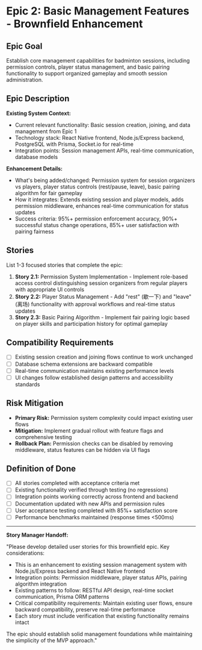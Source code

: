 # Epic 2: Basic Management Features - Brownfield Enhancement

## Epic Goal

Establish core management capabilities for badminton sessions, including permission controls, player status management, and basic pairing functionality to support organized gameplay and smooth session administration.

## Epic Description

**Existing System Context:**

- Current relevant functionality: Basic session creation, joining, and data management from Epic 1
- Technology stack: React Native frontend, Node.js/Express backend, PostgreSQL with Prisma, Socket.io for real-time
- Integration points: Session management APIs, real-time communication, database models

**Enhancement Details:**

- What's being added/changed: Permission system for session organizers vs players, player status controls (rest/pause, leave), basic pairing algorithm for fair gameplay
- How it integrates: Extends existing session and player models, adds permission middleware, enhances real-time communication for status updates
- Success criteria: 95%+ permission enforcement accuracy, 90%+ successful status change operations, 85%+ user satisfaction with pairing fairness

## Stories

List 1-3 focused stories that complete the epic:

1. **Story 2.1:** Permission System Implementation - Implement role-based access control distinguishing session organizers from regular players with appropriate UI controls
2. **Story 2.2:** Player Status Management - Add "rest" (歇一下) and "leave" (离场) functionality with approval workflows and real-time status updates
3. **Story 2.3:** Basic Pairing Algorithm - Implement fair pairing logic based on player skills and participation history for optimal gameplay

## Compatibility Requirements

- [ ] Existing session creation and joining flows continue to work unchanged
- [ ] Database schema extensions are backward compatible
- [ ] Real-time communication maintains existing performance levels
- [ ] UI changes follow established design patterns and accessibility standards

## Risk Mitigation

- **Primary Risk:** Permission system complexity could impact existing user flows
- **Mitigation:** Implement gradual rollout with feature flags and comprehensive testing
- **Rollback Plan:** Permission checks can be disabled by removing middleware, status features can be hidden via UI flags

## Definition of Done

- [ ] All stories completed with acceptance criteria met
- [ ] Existing functionality verified through testing (no regressions)
- [ ] Integration points working correctly across frontend and backend
- [ ] Documentation updated with new APIs and permission rules
- [ ] User acceptance testing completed with 85%+ satisfaction score
- [ ] Performance benchmarks maintained (response times <500ms)

---

**Story Manager Handoff:**

"Please develop detailed user stories for this brownfield epic. Key considerations:

- This is an enhancement to existing session management system with Node.js/Express backend and React Native frontend
- Integration points: Permission middleware, player status APIs, pairing algorithm integration
- Existing patterns to follow: RESTful API design, real-time socket communication, Prisma ORM patterns
- Critical compatibility requirements: Maintain existing user flows, ensure backward compatibility, preserve real-time performance
- Each story must include verification that existing functionality remains intact

The epic should establish solid management foundations while maintaining the simplicity of the MVP approach."